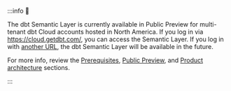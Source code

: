 :::info 📌

The dbt Semantic Layer is currently available in Public Preview for multi-tenant dbt Cloud accounts hosted in North America. If you log in via https://cloud.getdbt.com/, you can access the Semantic Layer. If you log in with [another URL](/docs/cloud/about-cloud/regions-ip-addresses), the dbt Semantic Layer will be available in the future.

For more info, review the [Prerequisites](/docs/use-dbt-semantic-layer/dbt-semantic-layer#prerequisites), [Public Preview](/docs/use-dbt-semantic-layer/quickstart-semantic-layer#public-preview), and [Product architecture](/docs/use-dbt-semantic-layer/dbt-semantic-layer#product-architecture) sections.

:::

